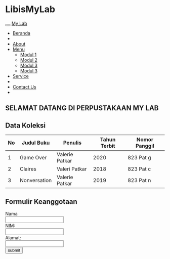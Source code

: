 # LibisMyLab
<!DOCTYPE html>
<html lang="en">
<head>
  <meta charset="UTF-8">
  <meta name="viewport" content="width=device-width, initial-scale=1.0">
  <title>Perpustakaan</title>
  <link rel="stylesheet" href="https://maxcdn.bootstrapcdn.com/bootstrap/3.3.7/css/bootstrap.min.css">
  <link rel="stylesheet" href="MyLab.css">
</head>
<body>
  <nav class="navbar navbar-inverse">
    <div class="container-fluid">
      <div class="navbar-header">
        <button type="button" class="navbar-toggle" data-toggle="collapse" data-target="#myNavbar">
          <span class="icon-bar"></span>
          <span class="icon-bar"></span>
          <span class="icon-bar"></span>
        </button>
        <a class="navbar-brand" href="#">My Lab</a>
      </div>
      <div class="collapse navbar-collapse" id="myNavbar">
        <ul class="nav navbar-nav">
          <li class="active"><a href="#">Beranda</a></li>
          <li class="dropdown">
            <li class="active"><a href="#">About</a></li>
            <li class="dropdown">
            <a class="dropdown-toggle" data-toggle="dropdown" href="#">Menu <span class="caret"></span></a>
            <ul class="dropdown-menu">
              <li><a href="Modul 1/Modul 1. index.html">Modul 1</a></li>
            <li><a href="Modul 2/Modul 2.html">Modul 2</a></li>
            <li><a href="Modul 3/Modul 3 Gabungan Inline, Internal, Eksternal.html">Modul 3</a></li>
            <li><a href="Modul 3/Modul 3 Variasi CSS.html">Modul 3</a></li>
            </ul>
            <li class="active"><a href="#">Service</a></li>
            <li class="dropdown">
            <li class="active"><a href="#">Contact Us</a></li>
            <li class="dropdown">
          </li>
        </ul>
      </div>
    </div>
  </nav>
  
  <div class="container-fluid">
    <div class="row">
      <div class="col-md-4">
        <h2>SELAMAT DATANG DI PERPUSTAKAAN MY LAB</h2>
      </div>
      <div class="col-md-4">
        <h2>Data Koleksi</h2>
        <table class="table table-bordered">
          <thead>
            <tr>
              <th>No</th>
              <th>Judul Buku</th>
              <th>Penulis</th>
              <th>Tahun Terbit</th>
              <th>Nomor Panggil</th>
            </tr>
          </thead>
          <tbody>
            <tr>
              <td>1</td>
              <td>Game Over</td>
              <td>Valerie Patkar</td>
              <td>2020</td>
              <td>823 Pat g</td>
            </tr>
            <tr>
                <td>2</td>
                <td>Claires</td>
                <td>Valeri Patkar</td>
                <td>2018</td>
                <td>823 Pat c</td>
            </tr>
            <tr>
                <td>3</td>
                <td>Nonversation</td>
                <td>Valerie Patkar</td>
                <td>2019</td>
                <td>823 Pat n</td>
            </tr>
          </tbody>
        </table>
      </div>
      <div class="col-md-4">
        <section id="Formulir Keanggotaan">
          <h1>Formulir Keanggotaan</h1>
          <form action="Formulir Keanggotaan metode="POST">
              <label fore="Nama">Nama</label><br>
              <input type="Text" id="Nama" Name="Nama"><br>
              <label for="NIM">NIM:</label><br>
              <input type="Text" id="NIM" Name="NIM"><br>
              <label for="Alamat">Alamat:</label><br>
              <input type="Text" id="Alamat" Name="Alamat"><br>
              <input type="submit" value="submit">
          </form>
      </section>
      </div>
        </form>
      </div>
    </div>
  </div>

  <script src="https://ajax.googleapis.com/ajax/libs/jquery/1.12.4/jquery.min.js"></script>
  <script src="https://maxcdn.bootstrapcdn.com/bootstrap/3.3.7/js/bootstrap.min.js"></script>
</body>
</html>
